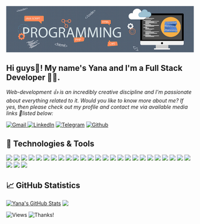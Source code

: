 <img align="center" alt="header" src="https://github.com/Yana-Filippova/Yana-Filippova/blob/main/header.jpg" />

## Hi guys👋! My name's Yana and I'm a Full Stack Developer 👩‍💻.                
<i>Web-development 👍 is an incredibly creative discipline and I'm passionate about everything related to it.
Would you like to know more about me? If yes, then please check out my profile and contact me via available media links 🚩listed below:</i> 

<!-- Social links -->
<a href="mailto:yanafilippova20@gmail.com" rel="noopener noreferrer" target="_blank"><img alt="Gmail" src="https://img.shields.io/badge/Gmail-D14836?&logo=gmail&logoColor=white" /> </a><a href="https://www.linkedin.com/in/.../" rel="noopener noreferrer" target="_blank"><img alt="LinkedIn" src="https://img.shields.io/badge/linkedin-0077B5?&logo=linkedin&logoColor=white" /></a> <a href="https://t.me/IanaFilippova" rel="noopener noreferrer" target="_blank"><img alt="Telegram" src="https://img.shields.io/badge/Telegram-0088CC?logo=telegram&logoColor=white" /></a> <a href="https://github.com/Yana-Filippova" rel="noopener noreferrer" target="_blank"><img alt="Github" src="https://img.shields.io/badge/GitHub-333?logo=github&logoColor=white" /></a>  

## 🔧 Technologies & Tools
![](https://img.shields.io/badge/Code-HTML-informational?style=flat&logo=HTML5&logoColor=white&color=fe5a1d) ![](https://img.shields.io/badge/Style-CSS3-informational?style=flat&logo=CSS3&logoColor=white&color=fe5a1d) ![](https://img.shields.io/badge/Style-Sass-informational?style=flat&logo=Sass&logoColor=white&color=fe5a1d) ![](https://img.shields.io/badge/Code-JavaScript-informational?style=flat&logo=JavaScript&logoColor=white&color=fe5a1d) ![](https://img.shields.io/badge/Code-React-informational?style=flat&logo=react&logoColor=white&color=fe5a1d) ![](https://img.shields.io/badge/Code-Redux-informational?style=flat&logo=Redux&logoColor=white&color=fe5a1d) ![](https://img.shields.io/badge/Code-Node.js-informational?style=flat&logo=Node.js&logoColor=white&color=fe5a1d) ![](https://img.shields.io/badge/Tools-Webpack-informational?style=flat&logo=Webpack&logoColor=white&color=fe5a1d) ![](https://img.shields.io/badge/Tools-Figma-informational?style=flat&logo=Figma&logoColor=white&color=fe5a1d) ![](https://img.shields.io/badge/Tools-Babel-informational?style=flat&logo=Babel&logoColor=white&color=fe5a1d) ![](https://img.shields.io/badge/Tools-Handlebars.js-informational?style=flat&logo=Handlebars.js&logoColor=white&color=fe5a1d) ![](https://img.shields.io/badge/Tools-GitHub-informational?style=flat&logo=GitHub&logoColor=white&color=fe5a1d) ![](https://img.shields.io/badge/Tools-Material%20UI-informational?style=flat&logo=Material%20UI&logoColor=white&color=fe5a1d) ![](https://img.shields.io/badge/Tools-Parcel-informational?style=flat&logo=Parcel&logoColor=white&color=fe5a1d) ![](https://img.shields.io/badge/Tools-AJAX-informational?style=flat&logo=AJAX&logoColor=white&color=fe5a1d) ![](https://img.shields.io/badge/Tools-VSC-informational?style=flat&logo=Visual%20Studio%20Code&logoColor=white&color=fe5a1d) ![](https://img.shields.io/badge/Tools-Git-informational?style=flat&logo=Git&logoColor=white&color=fe5a1d) ![](https://img.shields.io/badge/Tools-NPM-informational?style=flat&logo=npm&logoColor=white&color=fe5a1d) ![](https://img.shields.io/badge/Tools-Postman-informational?style=flat&logo=Postman&logoColor=white&color=fe5a1d) ![](https://img.shields.io/badge/Tools-Netlify-informational?style=flat&logo=netlify&logoColor=white&color=fe5a1d) ![](https://img.shields.io/badge/Tools-Jira-informational?style=flat&logo=JiraSoftware&logoColor=white&color=fe5a1d) ![](https://img.shields.io/badge/Code-TypeScript-informational?style=flat&logo=TypeScript&logoColor=white&color=fe5a1d) ![](https://img.shields.io/badge/Code-MongoDB-informational?style=flat&logo=MongoDB&logoColor=white&color=fe5a1d)
![](https://img.shields.io/badge/Code-MySQL-informational?style=flat&logo=MySQL&logoColor=white&color=fe5a1d) ![](https://img.shields.io/badge/Code-Express-informational?style=flat&logo=Express&logoColor=white&color=fe5a1d) ![](https://img.shields.io/badge/Code-Docker-informational?style=flat&logo=Docker&logoColor=white&color=fe5a1d) ![](https://img.shields.io/badge/Code-Mongoose-informational?style=flat&logo=Mongoose&logoColor=white&color=fe5a1d) ![](https://img.shields.io/badge/Code-Websockets-informational?style=flat&logo=Websockets&logoColor=white&color=fe5a1d) 


## &#x1f4c8; GitHub Statistics

<p><a href="https://github.com/Yana-Filippova/Yana-Filippova">
<img align="center" src="https://github-readme-stats.vercel.app/api?username=Yana-Filippova&show_icons=true&line_height=20&count_private=true&title_color=ffffff&text_color=c9cacc&icon_color=fe5a1d&bg_color=36454f&card_width=300" alt="Yana's GitHub Stats" /></a>
  
<a href="https://github.com/Yana-Filippova/Yana-Filippova">
<img align="center" src="https://github-readme-stats.vercel.app/api/top-langs/?username=Yana-Filippova&title_color=ffffff&show_icons=true&line_height=20&text_color=c9cacc&icon_color=fe5a1d&bg_color=36454f&layout=compact&langs_count=6&card_width=295" />
</a></p>

<!-- ## &#127937; Profile Visits  -->
![Views](https://komarev.com/ghpvc/?username=Yana-Filippova&color=fe5a1d) ![Thanks!](https://img.shields.io/badge/Thanks%20for%20visiting-!-1EAEDB.svg?color=fe5a1d)
       
